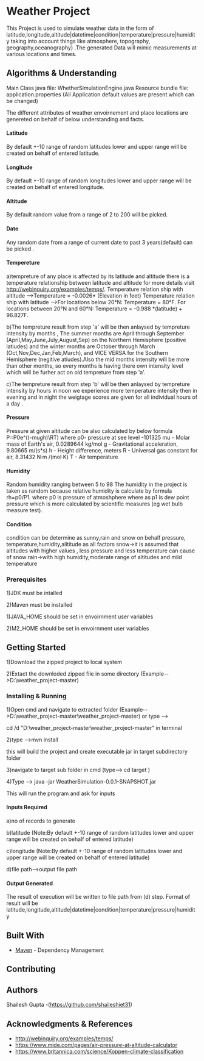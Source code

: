 # Weather Project

This Project is used to simulate weather data in the form 
of latitude,longitude,altitude|datetime|condition|temperature|pressure|humidity taking into account things like
atmosphere, topography, geography,oceanography) .The generated Data will mimic measurements at various locations and times.

## Algorithms & Understanding

Main Class java file: WhetherSimulationEngine.java 
Resource bundle file: application.properties (All Application default values are present which can be changed)

The different attributes of weather envoirnement and place locations are genereted on behalf of below understanding and facts.

#### Latitude
By default +-10 range of random latitudes lower and upper range will be created on behalf of entered latitude.

#### Longitude
By default +-10 range of random longitudes lower and upper range will be created on behalf of entered longitude.

#### Altitude
By default random value from a range of 2 to 200 will be picked.

#### Date
Any random date from a range of current date to past 3 years(default) can be picked .

#### Tempereture
   a)tempreture of any place is affected by its latitude and altitude there is a temperature relationship between
   latitude and altitude for more details  visit http://webinquiry.org/examples/temps/.
    Temperature relation ship with altitude -->Temperature = -0.0026* (Elevation in feet) 
    Temperature relation ship with latitude -->For locations below 20°N: Temperature = 80°F.
    For locations between 20°N and 60°N: Temperature = -0.988 *(latitude) + 96.827F.

   b)The tempreture result from step 'a' will be then anlaysed by tempreture intensity by months ,
   The summer months are April through September (April,May,June,July,August,Sep) on the Northern Hemisphere (positive latiudes)
   and the winter months are October through March (Oct,Nov,Dec,Jan,Feb,March), and VICE VERSA for the Southern Hemisphere
   (negitive atiudes).Also the mid months intensity will be more than other months, so every months is having there
   own intensity level which will be furher act on old tempreture from step 'a'.
             
  c)The tempreture result from step 'b' will be then anlaysed by tempreture intensity by hours in noon we
    experience more temperature intensity then in evening and in night the weigtage scores are given for all individual hours of a day .

#### Pressure
  Pressure at given altitude can be also calculated by below formula
    P=P0e^((-mu*g*h)\RT)
    where
    p0- pressure at see level -101325
    mu - Molar mass of Earth's air, 0.0289644 kg/mol
    g - Gravitational acceleration, 9.80665 m/(s*s)
    h - Height difference, meters
    R - Universal gas constant for air, 8.31432 N·m /(mol·K)
    T - Air temperature
          
#### Humidity
   Random humidity ranging between  5 to 98
       The humidity in the project is taken as random because relative humidity is calculate by formula rh=p0/P1.
       where p0 is pressure of atmoshphere where as p1 is dew point pressure which is more calculated  by scientific measures
       (eg wet bulb measure test).
       
#### Condition 
   condition can be determine as sunny,rain  and snow on behalf pressure, temperature,humidity,alititude as all factors
   snow->it is assumed that altitudes with higher values , less pressure and less temperature can cause of snow
   rain->with high humidity,moderate range of altitudes and mild temperature



### Prerequisites
1)JDK must be intalled 

2)Maven must be installed 

1)JAVA_HOME should be set in envoirnment user variables

2)M2_HOME should be set in envoirnment user variables

## Getting Started
1)Download the zipped project to local system 

2)Extact the downloded zipped file in some directory (Example-->D:\weather_project-master)


### Installing & Running

1)Open cmd and navigate to extracted folder (Example-->D:\weather_project-master\weather_project-master)
or type -->

cd /d "D:\weather_project-master\weather_project-master" 
in terminal

2)type -->mvn install

this will build the project  and create executable jar in target subdirectory folder

3)navigate to target sub folder in cmd (type--> cd target ) 

4)Type --> java -jar WeatherSimulation-0.0.1-SNAPSHOT.jar

This will run the program and ask for inputs

  #### Inputs Required
    
  a)no of records to generate
  
  b)latitude  (Note:By default +-10 range of random latitudes lower and upper range will be created on behalf of entered latitude)
  
  c)longitude  (Note:By default +-10 range of random latitudes lower and upper range will be created on behalf of entered latitude)
  
  d)file path-->output file path 

  #### Output Generated
         
  The result of execution will be written to file path from (d) step.
  Format of result will be latitude,longitude,altitude|datetime|condition|temperature|pressure|humidity

## Built With
* [Maven](https://maven.apache.org/) - Dependency Management

## Contributing

## Authors

Shailesh Gupta -(https://github.com/shaileshiet31)

## Acknowledgments & References

* http://webinquiry.org/examples/temps/
* https://www.mide.com/pages/air-pressure-at-altitude-calculator
* https://www.britannica.com/science/Koppen-climate-classification


